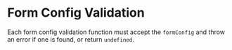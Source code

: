 # Form Config Validation
Each form config validation function must accept the `formConfig` and throw an error if one is found, or return `undefined`.
